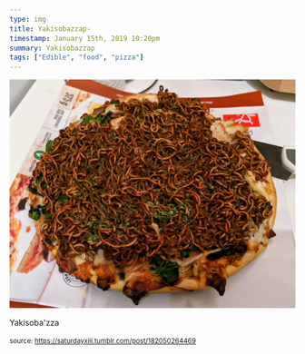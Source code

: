 ```yaml
---
type: img
title: Yakisobazzap-
timestamp: January 15th, 2019 10:20pm
summary: Yakisobazzap 
tags: ["Edible", "food", "pizza"]
---
```

<img src="../media/182050264469.jpg"/>
                                                                                          
Yakisoba'zza
 
                                    
                
                
                
                
                                
<small>source: https://saturdayxiii.tumblr.com/post/182050264469</small>